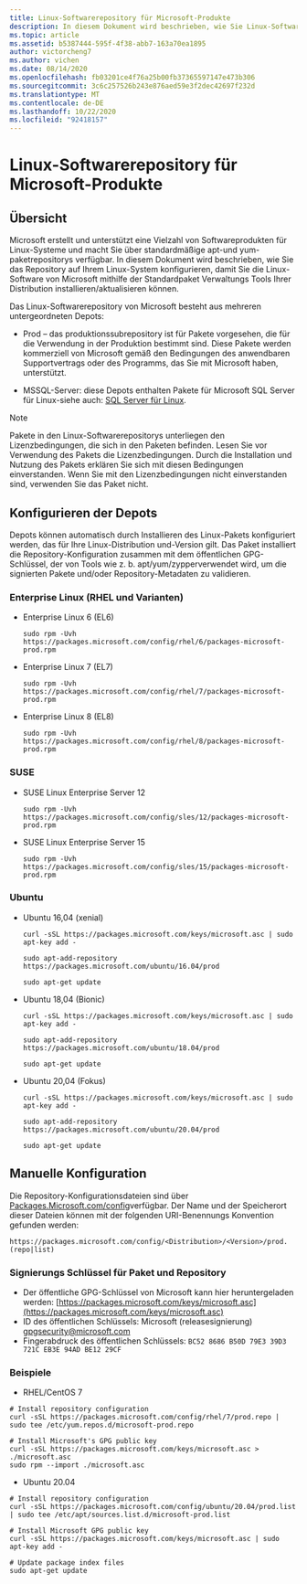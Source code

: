 ```yaml
---
title: Linux-Softwarerepository für Microsoft-Produkte
description: In diesem Dokument wird beschrieben, wie Sie Linux-Softwarepakete für Microsoft-Produkte verwenden und installieren.
ms.topic: article
ms.assetid: b5387444-595f-4f38-abb7-163a70ea1895
author: victorcheng7
ms.author: vichen
ms.date: 08/14/2020
ms.openlocfilehash: fb03201ce4f76a25b00fb37365597147e473b306
ms.sourcegitcommit: 3c6c257526b243e876aed59e3f2dec42697f232d
ms.translationtype: MT
ms.contentlocale: de-DE
ms.lasthandoff: 10/22/2020
ms.locfileid: "92418157"
---
```

# <a name="linux-software-repository-for-microsoft-products"></a>Linux-Softwarerepository für Microsoft-Produkte

## <a name="overview"></a>Übersicht

Microsoft erstellt und unterstützt eine Vielzahl von Softwareprodukten für Linux-Systeme und macht Sie über standardmäßige apt-und yum-paketrepositorys verfügbar. In diesem Dokument wird beschrieben, wie Sie das Repository auf Ihrem Linux-System konfigurieren, damit Sie die Linux-Software von Microsoft mithilfe der Standardpaket Verwaltungs Tools Ihrer Distribution installieren/aktualisieren können.

Das Linux-Softwarerepository von Microsoft besteht aus mehreren untergeordneten Depots:

 - Prod – das produktionssubrepository ist für Pakete vorgesehen, die für die Verwendung in der Produktion bestimmt sind. Diese Pakete werden kommerziell von Microsoft gemäß den Bedingungen des anwendbaren Supportvertrags oder des Programms, das Sie mit Microsoft haben, unterstützt.

 - MSSQL-Server: diese Depots enthalten Pakete für Microsoft SQL Server für Linux-siehe auch: [SQL Server für Linux](https://docs.microsoft.com/sql/linux/sql-server-linux-overview).

> [!NOTE]
> Pakete in den Linux-Softwarerepositorys unterliegen den Lizenzbedingungen, die sich in den Paketen befinden. Lesen Sie vor Verwendung des Pakets die Lizenzbedingungen. Durch die Installation und Nutzung des Pakets erklären Sie sich mit diesen Bedingungen einverstanden. Wenn Sie mit den Lizenzbedingungen nicht einverstanden sind, verwenden Sie das Paket nicht.

## <a name="configuring-the-repositories"></a>Konfigurieren der Depots

Depots können automatisch durch Installieren des Linux-Pakets konfiguriert werden, das für Ihre Linux-Distribution und-Version gilt. Das Paket installiert die Repository-Konfiguration zusammen mit dem öffentlichen GPG-Schlüssel, der von Tools wie z. b. apt/yum/zypperverwendet wird, um die signierten Pakete und/oder Repository-Metadaten zu validieren.

### <a name="enterprise-linux-rhel-and-variants"></a>Enterprise Linux (RHEL und Varianten)

 - Enterprise Linux 6 (EL6)<p>`sudo rpm -Uvh https://packages.microsoft.com/config/rhel/6/packages-microsoft-prod.rpm`

 - Enterprise Linux 7 (EL7)<p>`sudo rpm -Uvh https://packages.microsoft.com/config/rhel/7/packages-microsoft-prod.rpm`

 - Enterprise Linux 8 (EL8)<p>`sudo rpm -Uvh https://packages.microsoft.com/config/rhel/8/packages-microsoft-prod.rpm`

### <a name="suse"></a>SUSE

 - SUSE Linux Enterprise Server 12<p>`sudo rpm -Uvh https://packages.microsoft.com/config/sles/12/packages-microsoft-prod.rpm`

 - SUSE Linux Enterprise Server 15<p>`sudo rpm -Uvh https://packages.microsoft.com/config/sles/15/packages-microsoft-prod.rpm`

### <a name="ubuntu"></a>Ubuntu

 - Ubuntu 16,04 (xenial)<p>`curl -sSL https://packages.microsoft.com/keys/microsoft.asc | sudo apt-key add -`<p>`sudo apt-add-repository https://packages.microsoft.com/ubuntu/16.04/prod`<p>`sudo apt-get update`

 - Ubuntu 18,04 (Bionic)<p>`curl -sSL https://packages.microsoft.com/keys/microsoft.asc | sudo apt-key add -`<p>`sudo apt-add-repository https://packages.microsoft.com/ubuntu/18.04/prod`<p>`sudo apt-get update`

 - Ubuntu 20,04 (Fokus)<p>`curl -sSL https://packages.microsoft.com/keys/microsoft.asc | sudo apt-key add -`<p>`sudo apt-add-repository https://packages.microsoft.com/ubuntu/20.04/prod`<p>`sudo apt-get update`

## <a name="manual-configuration"></a>Manuelle Konfiguration

Die Repository-Konfigurationsdateien sind über [Packages.Microsoft.com/config](https://packages.microsoft.com/config/)verfügbar. Der Name und der Speicherort dieser Dateien können mit der folgenden URI-Benennungs Konvention gefunden werden:

`https://packages.microsoft.com/config/<Distribution>/<Version>/prod.(repo|list)`

### <a name="package-and-repository-signing-key"></a>Signierungs Schlüssel für Paket und Repository

- Der öffentliche GPG-Schlüssel von Microsoft kann hier heruntergeladen werden: [https://packages.microsoft.com/keys/microsoft.asc](https://packages.microsoft.com/keys/microsoft.asc)
- ID des öffentlichen Schlüssels: Microsoft (releasesignierung) <gpgsecurity@microsoft.com>
- Fingerabdruck des öffentlichen Schlüssels: `BC52 8686 B50D 79E3 39D3 721C EB3E 94AD BE12 29CF`

### <a name="examples"></a>Beispiele

 - RHEL/CentOS 7

```
# Install repository configuration
curl -sSL https://packages.microsoft.com/config/rhel/7/prod.repo | sudo tee /etc/yum.repos.d/microsoft-prod.repo

# Install Microsoft's GPG public key
curl -sSL https://packages.microsoft.com/keys/microsoft.asc > ./microsoft.asc
sudo rpm --import ./microsoft.asc
```

 - Ubuntu 20.04

```
# Install repository configuration
curl -sSL https://packages.microsoft.com/config/ubuntu/20.04/prod.list | sudo tee /etc/apt/sources.list.d/microsoft-prod.list

# Install Microsoft GPG public key
curl -sSL https://packages.microsoft.com/keys/microsoft.asc | sudo apt-key add -

# Update package index files
sudo apt-get update
```
